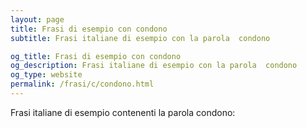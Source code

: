 ```yaml
---
layout: page
title: Frasi di esempio con condono 
subtitle: Frasi italiane di esempio con la parola  condono

og_title: Frasi di esempio con condono 
og_description: Frasi italiane di esempio con la parola  condono
og_type: website
permalink: /frasi/c/condono.html
---
```


Frasi italiane di esempio contenenti la parola condono:


